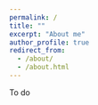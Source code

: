 ```yaml
---
permalink: /
title: ""
excerpt: "About me"
author_profile: true
redirect_from: 
  - /about/
  - /about.html
---
```


To do
